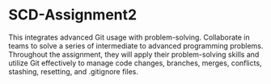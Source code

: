 # SCD-Assignment2
This integrates advanced Git usage with problem-solving. Collaborate in teams to solve a series of intermediate to advanced programming problems. Throughout the assignment, they will apply their problem-solving skills and utilize Git effectively to manage code changes, branches, merges, conflicts, stashing, resetting, and .gitignore files.
